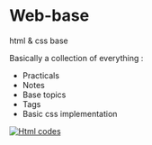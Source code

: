 # Web-base
html &amp; css base

Basically a collection of everything :

- Practicals
- Notes
- Base topics
- Tags
- Basic css implementation

[![Html codes](https://images-wixmp-ed30a86b8c4ca887773594c2.wixmp.com/f/3e0a143b-4c06-41cc-97ad-fefce3c32416/d58fair-45ce6ece-645a-4f6e-9f89-c7e449dc888e.jpg?token=eyJ0eXAiOiJKV1QiLCJhbGciOiJIUzI1NiJ9.eyJzdWIiOiJ1cm46YXBwOjdlMGQxODg5ODIyNjQzNzNhNWYwZDQxNWVhMGQyNmUwIiwiaXNzIjoidXJuOmFwcDo3ZTBkMTg4OTgyMjY0MzczYTVmMGQ0MTVlYTBkMjZlMCIsIm9iaiI6W1t7InBhdGgiOiJcL2ZcLzNlMGExNDNiLTRjMDYtNDFjYy05N2FkLWZlZmNlM2MzMjQxNlwvZDU4ZmFpci00NWNlNmVjZS02NDVhLTRmNmUtOWY4OS1jN2U0NDlkYzg4OGUuanBnIn1dXSwiYXVkIjpbInVybjpzZXJ2aWNlOmZpbGUuZG93bmxvYWQiXX0.PyHaxTWsurAlY54glh2K4FFHvMV8_uYjSnXsOMJ4IQs)](https://www.youtube.com/watch?v=dQw4w9WgXcQ)